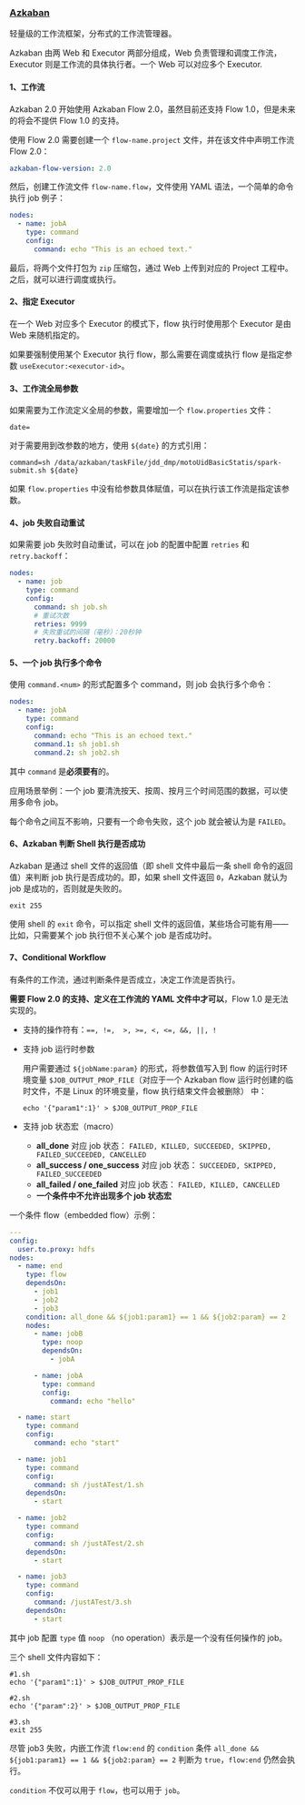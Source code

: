 ### [Azkaban](https://azkaban.readthedocs.io/en/latest/)

轻量级的工作流框架，分布式的工作流管理器。

Azkaban 由两 Web 和 Executor 两部分组成，Web 负责管理和调度工作流，Executor 则是工作流的具体执行者。一个 Web 可以对应多个 Executor.

#### 1、工作流

Azkaban 2.0 开始使用 Azkaban Flow 2.0，虽然目前还支持 Flow 1.0，但是未来的将会不提供 Flow 1.0 的支持。

使用 Flow 2.0 需要创建一个 `flow-name.project` 文件，并在该文件中声明工作流 Flow 2.0：

```yaml
azkaban-flow-version: 2.0
```

然后，创建工作流文件 `flow-name.flow`，文件使用 YAML 语法，一个简单的命令执行 job 例子：

```yaml
nodes:
  - name: jobA
    type: command
    config:
      command: echo "This is an echoed text."
```

最后，将两个文件打包为 `zip` 压缩包，通过 Web 上传到对应的 Project 工程中。之后，就可以进行调度或执行。 

#### 2、指定 Executor

在一个 Web 对应多个 Executor 的模式下，flow 执行时使用那个 Executor 是由 Web 来随机指定的。

如果要强制使用某个 Executor 执行 flow，那么需要在调度或执行 flow 是指定参数 `useExecutor:<executor-id>`。

#### 3、工作流全局参数

如果需要为工作流定义全局的参数，需要增加一个 `flow.properties` 文件：

```properties
date=
```

对于需要用到改参数的地方，使用 `${date}` 的方式引用：

```properties
command=sh /data/azkaban/taskFile/jdd_dmp/motoUidBasicStatis/spark-submit.sh ${date}
```

如果 `flow.properties` 中没有给参数具体赋值，可以在执行该工作流是指定该参数。

#### 4、job 失败自动重试

如果需要 job 失败时自动重试，可以在 job 的配置中配置 `retries` 和 `retry.backoff`：

```yaml
nodes:
  - name: job
    type: command
    config:
      command: sh job.sh
      # 重试次数
      retries: 9999
      # 失败重试的间隔（毫秒）：20秒钟
      retry.backoff: 20000
```

#### 5、一个 job 执行多个命令

使用 `command.<num>` 的形式配置多个 command，则 job 会执行多个命令：

```yaml
nodes:
  - name: jobA
    type: command
    config:
      command: echo "This is an echoed text."
      command.1: sh job1.sh
      command.2: sh job2.sh
```

其中 `command` 是**必须要有**的。

应用场景举例：一个 job 要清洗按天、按周、按月三个时间范围的数据，可以使用多命令 job。

每个命令之间互不影响，只要有一个命令失败，这个 job 就会被认为是 `FAILED`。

#### 6、Azkaban 判断 Shell 执行是否成功

Azkaban 是通过 shell 文件的返回值（即 shell 文件中最后一条 shell 命令的返回值）来判断 job 执行是否成功的。即，如果 shell 文件返回 `0`，Azkaban 就认为 job 是成功的，否则就是失败的。

```shell
exit 255
```

使用 shell 的 `exit` 命令，可以指定 shell 文件的返回值，某些场合可能有用——比如，只需要某个 job 执行但不关心某个 job 是否成功时。

#### 7、Conditional Workflow

有条件的工作流，通过判断条件是否成立，决定工作流是否执行。

**需要 Flow 2.0 的支持、定义在工作流的 YAML 文件中才可以**，Flow 1.0 是无法实现的。

- 支持的操作符有：`==, !=,  >, >=, <, <=, &&, ||, !`

- 支持 job 运行时参数

  用户需要通过 `${jobName:param}` 的形式，将参数值写入到 flow 的运行时环境变量 `$JOB_OUTPUT_PROP_FILE`（对应于一个 Azkaban flow 运行时创建的临时文件，不是 Linux 的环境变量，flow 执行结束文件会被删除） 中：

  ```shell
  echo '{"param1":1}' > $JOB_OUTPUT_PROP_FILE
  ```

- 支持 job 状态宏（macro）

  - **all_done** 对应 job 状态： `FAILED, KILLED, SUCCEEDED, SKIPPED, FAILED_SUCCEEDED, CANCELLED`
  - **all_success / one_success** 对应 job 状态： `SUCCEEDED, SKIPPED, FAILED_SUCCEEDED`
  - **all_failed / one_failed** 对应 job 状态： `FAILED, KILLED, CANCELLED`
  - **一个条件中不允许出现多个 job 状态宏**

一个条件 flow（embedded flow）示例：

```yaml
---
config:
  user.to.proxy: hdfs
nodes:
  - name: end
    type: flow
    dependsOn:
      - job1
      - job2
      - job3
    condition: all_done && ${job1:param1} == 1 && ${job2:param} == 2
    nodes:
      - name: jobB
        type: noop
        dependsOn:
          - jobA

      - name: jobA
        type: command
        config:
          command: echo "hello"

  - name: start
    type: command
    config:
      command: echo "start"

  - name: job1
    type: command
    config:
      command: sh /justATest/1.sh
    dependsOn:
      - start

  - name: job2
    type: command
    config:
      command: sh /justATest/2.sh
    dependsOn:
      - start

  - name: job3
    type: command
    config:
      command: /justATest/3.sh
    dependsOn:
      - start
```

其中 job 配置 `type` 值  `noop` （no operation）表示是一个没有任何操作的 job。

三个 shell 文件内容如下：

```
#1.sh
echo '{"param1":1}' > $JOB_OUTPUT_PROP_FILE

#2.sh
echo '{"param":2}' > $JOB_OUTPUT_PROP_FILE

#3.sh
exit 255
```

尽管 job3 失败，内嵌工作流 `flow:end` 的 `condition` 条件 `all_done && ${job1:param1} == 1 && ${job2:param} == 2` 判断为 `true`，`flow:end` 仍然会执行。

`condition` 不仅可以用于 `flow`，也可以用于 `job`。

